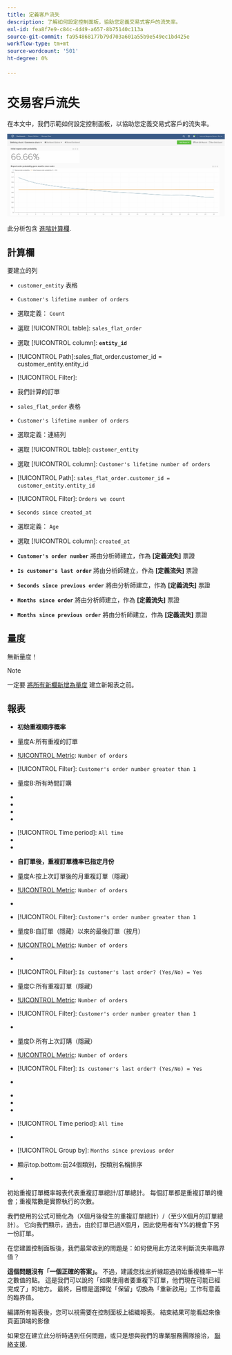 ```yaml
---
title: 定義客戶流失
description: 了解如何設定控制面板，協助您定義交易式客戶的流失率。
exl-id: fea8f7e9-c84c-4d49-a657-8b75140c113a
source-git-commit: fa954868177b79d703a601a55b9e549ec1bd425e
workflow-type: tm+mt
source-wordcount: '501'
ht-degree: 0%

---
```


# 交易客戶流失

在本文中，我們示範如何設定控制面板，以協助您定義交易式客戶的流失率。

![](../../assets/churn-deashboard.png)

此分析包含 [進階計算欄](../data-warehouse-mgr/adv-calc-columns.md).

## 計算欄

要建立的列

* `customer_entity` 表格
* `Customer's lifetime number of orders`
* 選取定義： `Count`
* 選取 [!UICONTROL table]: `sales_flat_order`
* 選取 [!UICONTROL column]: **`entity_id`**
* [!UICONTROL Path]:sales_flat_order.customer_id = customer_entity.entity_id
* [!UICONTROL Filter]:
* 我們計算的訂單

* `sales_flat_order` 表格
* `Customer's lifetime number of orders`
* 選取定義：連結列
* 選取 [!UICONTROL table]: `customer_entity`
* 選取 [!UICONTROL column]: `Customer's lifetime number of orders`
* [!UICONTROL Path]: `sales_flat_order.customer_id = customer_entity.entity_id`
* [!UICONTROL Filter]: `Orders we count`

* `Seconds since created_at`
* 選取定義： `Age`
* 選取 [!UICONTROL column]: `created_at`

* **`Customer's order number`** 將由分析師建立，作為 **[定義流失]** 票證
* **`Is customer's last order`** 將由分析師建立，作為 **[定義流失]** 票證
* **`Seconds since previous order`** 將由分析師建立，作為 **[定義流失]** 票證
* **`Months since order`** 將由分析師建立，作為 **[定義流失]** 票證
* **`Months since previous order`** 將由分析師建立，作為 **[定義流失]** 票證

## 量度

無新量度！

>[!NOTE]
>
>一定要 [將所有新欄新增為量度](../data-warehouse-mgr/manage-data-dimensions-metrics.md) 建立新報表之前。

## 報表

* **初始重複順序概率**
* 量度A:所有重複的訂單
* [!UICONTROL Metric]: `Number of orders`
* [!UICONTROL Filter]: `Customer's order number greater than 1`

* 量度B:所有時間訂購
* [!UICONTROL Metric]:訂單數

* [!UICONTROL Formula]:初始重複順序概率
* 
   [!UICONTROL公式]: `A/B`
* 

   [!UICONTROL Format]: `Percent`

* [!UICONTROL Time period]: `All time`
* 
   [!UICONTROL Interval]: `None`
* 

   [!UICONTROL Chart type]: `Scalar`

* **自訂單後，重複訂單機率已指定月份**
* 量度A:按上次訂單後的月重複訂單（隱藏）
* [!UICONTROL Metric]: `Number of orders`
* 
   [!UICONTROL Perspective]: `Cumulative`
* [!UICONTROL Filter]: `Customer's order number greater than 1`

* 量度B:自訂單（隱藏）以來的最後訂單（按月）
* [!UICONTROL Metric]: `Number of orders`
* 
   [!UICONTROL Perspective]: `Cumulative`
* [!UICONTROL Filter]: `Is customer's last order? (Yes/No) = Yes`

* 量度C:所有重複訂單（隱藏）
* [!UICONTROL Metric]: `Number of orders`
* [!UICONTROL Filter]: `Customer's order number greater than 1`

* 

   [!UICONTROL分組依據]: `Independent`

* 量度D:所有上次訂購（隱藏）
* [!UICONTROL Metric]: `Number of orders`
* [!UICONTROL Filter]: `Is customer's last order? (Yes/No) = Yes`

* 

   [!UICONTROL分組依據]: `Independent`

* [!UICONTROL Formula]:初始重複順序概率
* 
   [!UICONTROL公式]: `(C-A)/(C+D-A-B)`
* 

   [!UICONTROL Format]: `Percent`

* [!UICONTROL Time period]: `All time`
* 
   [!UICONTROL Interval]: `None`
* [!UICONTROL Group by]: `Months since previous order`
* 顯示top.bottom:前24個類別，按類別名稱排序

* 

   [!UICONTROL Chart type]: `Line`

初始重複訂單概率報表代表重複訂單總計/訂單總計。 每個訂單都是重複訂單的機會；重複階數是實際執行的次數。

我們使用的公式可簡化為（X個月後發生的重複訂單總計）/（至少X個月的訂單總計）。 它向我們顯示，過去，由於訂單已過X個月，因此使用者有Y%的機會下另一份訂單。

在您建置控制面板後，我們最常收到的問題是：如何使用此方法來判斷流失率臨界值？

**這個問題沒有「一個正確的答案」。** 不過，建議您找出折線超過初始重複機率一半之數值的點。 這是我們可以說的「如果使用者要重複下訂單，他們現在可能已經完成了」的地方。 最終，目標是選擇從「保留」切換為「重新啟用」工作有意義的臨界值。

編譯所有報表後，您可以視需要在控制面板上組織報表。 結束結果可能看起來像頁面頂端的影像

如果您在建立此分析時遇到任何問題，或只是想與我們的專業服務團隊接洽， [聯絡支援](https://experienceleague.adobe.com/docs/commerce-knowledge-base/kb/troubleshooting/miscellaneous/mbi-service-policies.html?lang=en).
